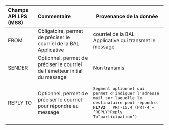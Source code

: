 <table class="table table-bordered table-striped">
  <thead>
    <tr>
      <th style="text-align: left">Champs API LPS (MSS)</th>
      <th style="text-align: left">Commentaire</th>
      <th>Provenance de la donnée</th>
    </tr>
  </thead>
  <tbody>
      <tr>
      <td style="text-align: left">FROM</td>
      <td style="text-align: left">Obligatoire, permet de préciser le courriel de la BAL Applicative</td>
      <td>courriel de la BAL Applicative qui transmet le message</td>
    </tr>
    <tr>
      <td style="text-align: left">SENDER</td>
      <td style="text-align: left">Optionnel, permet de préciser le courriel de l'émetteur initial du message</td>
      <td>Non transmis</td>
    </tr>
    <tr>
      <td style="text-align: left">REPLY TO</td>
      <td style="text-align: left">Optionnel, permet de préciser le courriel pour répondre au message</td>
      <td><pre class="highlight language-plaintext"  style="white-space: normal;" >Segment optionnel qui permet d'indiquer l'adresse mail sur laquelle le destinataire peut répondre. <br><b>HL7V2</b> : PRT-15.4 (PRT-4 = ‘REPLY^Reply To^participation’)</pre></td>
    </tr>
   </tbody>
</table>